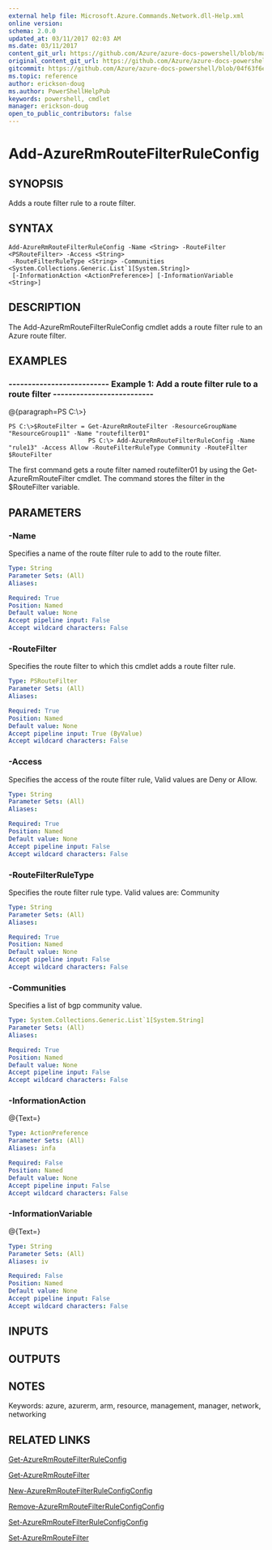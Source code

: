 ```yaml
---
external help file: Microsoft.Azure.Commands.Network.dll-Help.xml
online version:
schema: 2.0.0
updated_at: 03/11/2017 02:03 AM
ms.date: 03/11/2017
content_git_url: https://github.com/Azure/azure-docs-powershell/blob/master/azureps-cmdlets-docs/ResourceManager/AzureRM.Network/v3.6.0/Add-AzureRmRouteFilterRuleConfig.md
original_content_git_url: https://github.com/Azure/azure-docs-powershell/blob/master/azureps-cmdlets-docs/ResourceManager/AzureRM.Network/v3.6.0/Add-AzureRmRouteFilterRuleConfig.md
gitcommit: https://github.com/Azure/azure-docs-powershell/blob/04f63f6e685743ace2c57eb157574e34e8610b1c
ms.topic: reference
author: erickson-doug
ms.author: PowerShellHelpPub
keywords: powershell, cmdlet
manager: erickson-doug
open_to_public_contributors: false
---
```


# Add-AzureRmRouteFilterRuleConfig

## SYNOPSIS
Adds a route filter rule to a route filter.

## SYNTAX

```
Add-AzureRmRouteFilterRuleConfig -Name <String> -RouteFilter <PSRouteFilter> -Access <String>
 -RouteFilterRuleType <String> -Communities <System.Collections.Generic.List`1[System.String]>
 [-InformationAction <ActionPreference>] [-InformationVariable <String>]
```

## DESCRIPTION
The Add-AzureRmRouteFilterRuleConfig cmdlet adds a route filter rule to an Azure route filter.

## EXAMPLES

### --------------------------  Example 1: Add a route filter rule to a route filter  --------------------------
@{paragraph=PS C:\\\>}

```
PS C:\>$RouteFilter = Get-AzureRmRouteFilter -ResourceGroupName "ResourceGroup11" -Name "routefilter01"
					  PS C:\> Add-AzureRmRouteFilterRuleConfig -Name "rule13" -Access Allow -RouteFilterRuleType Community -RouteFilter $RouteFilter
```

The first command gets a route filter named routefilter01 by using the Get-AzureRmRouteFilter cmdlet.
The command stores the filter in the $RouteFilter variable.

## PARAMETERS

### -Name
Specifies a name of the route filter rule to add to the route filter.

```yaml
Type: String
Parameter Sets: (All)
Aliases: 

Required: True
Position: Named
Default value: None
Accept pipeline input: False
Accept wildcard characters: False
```

### -RouteFilter
Specifies the route filter to which this cmdlet adds a route filter rule.

```yaml
Type: PSRouteFilter
Parameter Sets: (All)
Aliases: 

Required: True
Position: Named
Default value: None
Accept pipeline input: True (ByValue)
Accept wildcard characters: False
```

### -Access
Specifies the access of the route filter rule, Valid values are Deny or Allow.

```yaml
Type: String
Parameter Sets: (All)
Aliases: 

Required: True
Position: Named
Default value: None
Accept pipeline input: False
Accept wildcard characters: False
```

### -RouteFilterRuleType
Specifies the route filter rule type.
Valid values are: Community

```yaml
Type: String
Parameter Sets: (All)
Aliases: 

Required: True
Position: Named
Default value: None
Accept pipeline input: False
Accept wildcard characters: False
```

### -Communities
Specifies a list of bgp community value.

```yaml
Type: System.Collections.Generic.List`1[System.String]
Parameter Sets: (All)
Aliases: 

Required: True
Position: Named
Default value: None
Accept pipeline input: False
Accept wildcard characters: False
```

### -InformationAction
@{Text=}

```yaml
Type: ActionPreference
Parameter Sets: (All)
Aliases: infa

Required: False
Position: Named
Default value: None
Accept pipeline input: False
Accept wildcard characters: False
```

### -InformationVariable
@{Text=}

```yaml
Type: String
Parameter Sets: (All)
Aliases: iv

Required: False
Position: Named
Default value: None
Accept pipeline input: False
Accept wildcard characters: False
```

## INPUTS

## OUTPUTS

## NOTES
Keywords: azure, azurerm, arm, resource, management, manager, network, networking

## RELATED LINKS

[Get-AzureRmRouteFilterRuleConfig]()

[Get-AzureRmRouteFilter]()

[New-AzureRmRouteFilterRuleConfigConfig]()

[Remove-AzureRmRouteFilterRuleConfigConfig]()

[Set-AzureRmRouteFilterRuleConfigConfig]()

[Set-AzureRmRouteFilter]()

